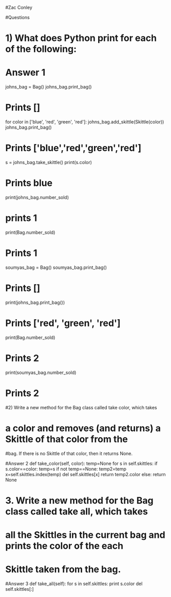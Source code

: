 #Zac Conley

#Questions
# 1) What does Python print for each of the following:

# Answer 1

johns_bag = Bag()
johns_bag.print_bag()
# Prints []

for color in ['blue', 'red', 'green', 'red']:
    johns_bag.add_skittle(Skittle(color))
johns_bag.print_bag()
# Prints ['blue','red','green','red']

s = johns_bag.take_skittle()
print(s.color)
# Prints blue

print(johns_bag.number_sold)
# prints 1

print(Bag.number_sold)
# Prints 1

soumyas_bag = Bag()
soumyas_bag.print_bag()
# Prints []

print(johns_bag.print_bag())
# Prints ['red', 'green', 'red']

print(Bag.number_sold)
# Prints 2

print(soumyas_bag.number_sold)
# Prints 2

#2) Write a new method for the Bag class called take color, which takes
# a color and removes (and returns) a Skittle of that color from the 
#bag. If there is no Skittle of that color, then it returns None.

#Answer 2
 def take_color(self, color):
        temp=None
        for s in self.skittles:
            if s.color==color:
                temp=s
        if not temp==None:
            temp2=temp
            x=self.skittles.index(temp)
            del self.skittles[x]
            return temp2.color
        else:
            return None

# 3. Write a new method for the Bag class called take all, which takes
# all the Skittles in the current bag and prints the color of the each
# Skittle taken from the bag.

#Answer 3
    def take_all(self):
        for s in self.skittles:
            print s.color
        del self.skittles[:]
